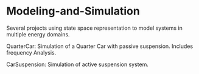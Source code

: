 # Modeling-and-Simulation
Several projects using state space representation to model systems in multiple energy domains.

QuarterCar: Simulation of a Quarter Car with passive suspension. Includes frequency Analysis.

CarSuspension: Simulation of active suspension system.
